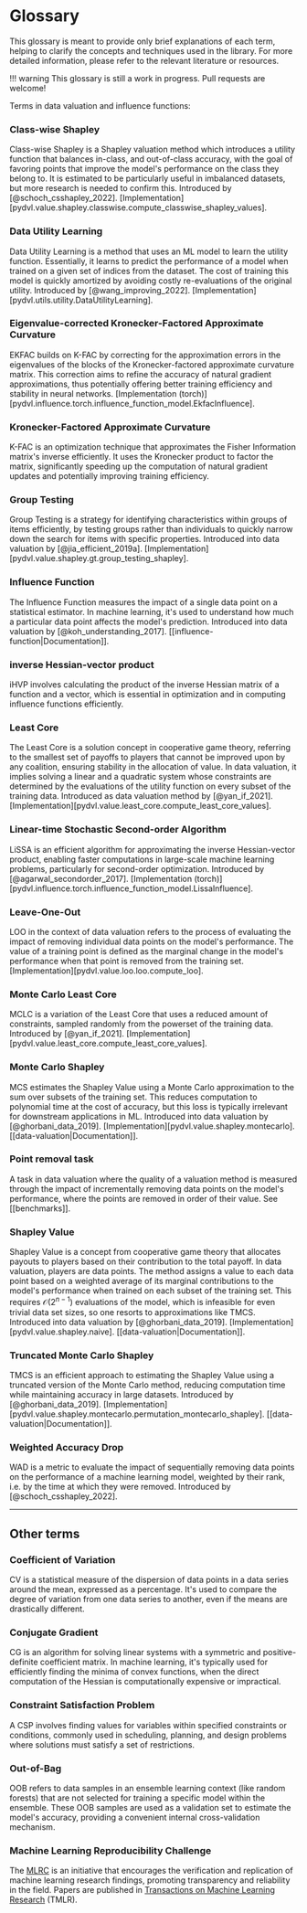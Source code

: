 # Glossary

This glossary is meant to provide only brief explanations of each term, helping
to clarify the concepts and techniques used in the library. For more detailed
information, please refer to the relevant literature or resources.

!!! warning
    This glossary is still a work in progress. Pull requests are welcome!

Terms in data valuation and influence functions:

### Class-wise Shapley

Class-wise Shapley is a Shapley valuation method which introduces a utility
function that balances in-class, and out-of-class accuracy, with the goal of
favoring points that improve the model's performance on the class they belong
to. It is estimated to be particularly useful in imbalanced datasets, but more
research is needed to confirm this.
Introduced by [@schoch_csshapley_2022].
[Implementation][pydvl.value.shapley.classwise.compute_classwise_shapley_values].

### Data Utility Learning

Data Utility Learning is a method that uses an ML model to learn the utility
function. Essentially, it learns to predict the performance of a model when
trained on a given set of indices from the dataset. The cost of training this
model is quickly amortized by avoiding costly re-evaluations of the original
utility.
Introduced by [@wang_improving_2022].
[Implementation][pydvl.utils.utility.DataUtilityLearning].

### Eigenvalue-corrected Kronecker-Factored Approximate Curvature

EKFAC builds on K-FAC by correcting for the approximation errors in the
eigenvalues of the blocks of the Kronecker-factored approximate curvature
matrix. This correction aims to refine the accuracy of natural gradient
approximations, thus potentially offering better training efficiency and
stability in neural networks.
[Implementation (torch)][pydvl.influence.torch.influence_function_model.EkfacInfluence].

### Kronecker-Factored Approximate Curvature

K-FAC is an optimization technique that approximates the Fisher Information
matrix's inverse efficiently. It uses the Kronecker product to factor the
matrix, significantly speeding up the computation of natural gradient updates
and potentially improving training efficiency.

### Group Testing

Group Testing is a strategy for identifying characteristics within groups of
items efficiently, by testing groups rather than individuals to quickly narrow
down the search for items with specific properties.
Introduced into data valuation by [@jia_efficient_2019a].
[Implementation][pydvl.value.shapley.gt.group_testing_shapley].

### Influence Function

The Influence Function measures the impact of a single data point on a
statistical estimator. In machine learning, it's used to understand how much a
particular data point affects the model's prediction.
Introduced into data valuation by [@koh_understanding_2017].
[[influence-function|Documentation]].

### inverse Hessian-vector product

iHVP involves calculating the product of the inverse Hessian matrix of a
function and a vector, which is essential in optimization and in computing
influence functions efficiently.

### Least Core

The Least Core is a solution concept in cooperative game theory, referring to
the smallest set of payoffs to players that cannot be improved upon by any
coalition, ensuring stability in the allocation of value. In data valuation,
it implies solving a linear and a quadratic system whose constraints are
determined by the evaluations of the utility function on every subset of the
training data.
Introduced as data valuation method by [@yan_if_2021].
[Implementation][pydvl.value.least_core.compute_least_core_values].

### Linear-time Stochastic Second-order Algorithm

LiSSA is an efficient algorithm for approximating the inverse Hessian-vector
product, enabling faster computations in large-scale machine learning
problems, particularly for second-order optimization.
Introduced by [@agarwal_secondorder_2017].
[Implementation (torch)][pydvl.influence.torch.influence_function_model.LissaInfluence].

### Leave-One-Out

LOO in the context of data valuation refers to the process of evaluating the
impact of removing individual data points on the model's performance. The
value of a training point is defined as the marginal change in the model's
performance when that point is removed from the training set.
[Implementation][pydvl.value.loo.loo.compute_loo].

### Monte Carlo Least Core

MCLC is a variation of the Least Core that uses a reduced amount of
constraints, sampled randomly from the powerset of the training data.
Introduced by [@yan_if_2021].
[Implementation][pydvl.value.least_core.compute_least_core_values].

### Monte Carlo Shapley

MCS estimates the Shapley Value using a Monte Carlo approximation to the sum
over subsets of the training set. This reduces computation to polynomial time
at the cost of accuracy, but this loss is typically irrelevant for downstream
applications in ML.
Introduced into data valuation by [@ghorbani_data_2019].
[Implementation][pydvl.value.shapley.montecarlo].
[[data-valuation|Documentation]].

### Point removal task

A task in data valuation where the quality of a valuation method is measured
through the impact of incrementally removing data points on the model's
performance, where the points are removed in order of their value. See
[[benchmarks]].


### Shapley Value

Shapley Value is a concept from cooperative game theory that allocates payouts
to players based on their contribution to the total payoff. In data valuation,
players are data points. The method assigns a value to each data point based
on a weighted average of its marginal contributions to the model's performance 
when trained on each subset of the training set. This requires
$\mathcal{O}(2^{n-1})$ evaluations of the model, which is infeasible for even
trivial data set sizes, so one resorts to approximations like TMCS.
Introduced into data valuation by [@ghorbani_data_2019].
[Implementation][pydvl.value.shapley.naive].
[[data-valuation|Documentation]].

### Truncated Monte Carlo Shapley

TMCS is an efficient approach to estimating the Shapley Value using a
truncated version of the Monte Carlo method, reducing computation time while
maintaining accuracy in large datasets.
Introduced by [@ghorbani_data_2019].
[Implementation][pydvl.value.shapley.montecarlo.permutation_montecarlo_shapley].
[[data-valuation|Documentation]].

### Weighted Accuracy Drop

WAD is a metric to evaluate the impact of sequentially removing data points on
the performance of a machine learning model, weighted by their rank, i.e. by the
time at which they were removed.
Introduced by [@schoch_csshapley_2022].

---

## Other terms

### Coefficient of Variation

CV is a statistical measure of the dispersion of data points in a data series
around the mean, expressed as a percentage. It's used to compare the degree of
variation from one data series to another, even if the means are drastically
different.

### Conjugate Gradient

CG is an algorithm for solving linear systems with a symmetric and
positive-definite coefficient matrix. In machine learning, it's typically used
for efficiently finding the minima of convex functions, when the direct
computation of the Hessian is computationally expensive or impractical.

### Constraint Satisfaction Problem

A CSP involves finding values for variables within specified constraints or
conditions, commonly used in scheduling, planning, and design problems where
solutions must satisfy a set of restrictions.

### Out-of-Bag

OOB refers to data samples in an ensemble learning context (like random forests)
that are not selected for training a specific model within the ensemble. These
OOB samples are used as a validation set to estimate the model's accuracy,
providing a convenient internal cross-validation mechanism.

### Machine Learning Reproducibility Challenge

The [MLRC](https://reproml.org/) is an initiative that encourages the
verification and replication of machine learning research findings, promoting
transparency and reliability in the field. Papers are published in
[Transactions on Machine Learning Research](https://jmlr.org/tmlr/) (TMLR).
